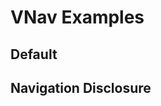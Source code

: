 # VNav Examples

## Default
<code-tab>
<template #example>
<DefaultExample />
</template>
<template #code>

```vue
<!--@include: ./components/nav/DefaultExample.vue -->
```
</template>
</code-tab>

## Navigation Disclosure
<code-tab>
<template #example>
<NavigationDisclosureExample />
</template>
<template #code>

```vue
<!--@include: ./components/nav/NavigationDisclosureExample.vue -->
```
</template>
</code-tab>

<script setup lang="ts">
import CodeTab from '../custom/CodeTab.vue';
import { defineClientComponent } from 'vitepress';

const DefaultExample = defineClientComponent(() =>  import('./components/nav/DefaultExample.vue'));
const NavigationDisclosureExample = defineClientComponent(() =>  import('./components/nav/NavigationDisclosureExample.vue'));
</script>
